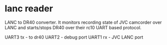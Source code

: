 # lanc reader

LANC to DR40 converter. It monitors recording state of JVC camcorder over LANC and starts/stops
DR40 over their rc10 UART based protocol.

UART3 tx - to dr40
UART2    - debug port
UART1 rx - JVC LANC port

